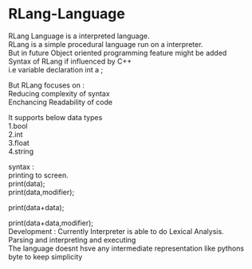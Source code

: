 # RLang-Language
RLang Language is a interpreted language.<br>
RLang is a simple procedural language run on a interpreter.<br>
But in future Object oriented programming feature might be added<br>
Syntax of RLang if influenced by C++<br>
i.e variable declaration int a ;<br>

But RLang focuses on :<br>
Reducing complexity of syntax <br>
Enchancing Readability of code<br>






 
 







It supports below data types <br>
1.bool<br>
2.int<br>
3.float<br>
4.string <br>

syntax :<br>
printing to screen.<br>
print(data);<br>
print(data,modifier);<br>

print(data+data);<br>

print(data+data,modifier);<br>
Development :
Currently Interpreter is able to do Lexical Analysis.<br>
Parsing and interpreting and executing<br>
The language doesnt hsve any intermediate representation like pythons byte to keep simplicity<br>
